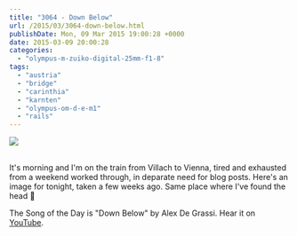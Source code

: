 ```yaml
---
title: "3064 - Down Below"
url: /2015/03/3064-down-below.html
publishDate: Mon, 09 Mar 2015 19:00:28 +0000
date: 2015-03-09 20:00:28
categories: 
  - "olympus-m-zuiko-digital-25mm-f1-8"
tags: 
  - "austria"
  - "bridge"
  - "carinthia"
  - "karnten"
  - "olympus-om-d-e-m1"
  - "rails"
---
```

<div class="container">
<div class="center"><a target="_blank" href="https://d25zfm9zpd7gm5.cloudfront.net/1200x1200/2015/20150221_123909_lr.jpg"><img src="https://d25zfm9zpd7gm5.cloudfront.net/0600x0600/2015/20150221_123909_lr.jpg" /></a></div>
</div>
<br />

It's morning and I'm on the train from Villach to Vienna, tired and exhausted from a weekend worked through, in deparate need for blog posts. Here's an image for tonight, taken a few weeks ago. Same place where I've found the head 🙂

The Song of the Day is "Down Below" by Alex De Grassi. Hear it on <a href="https://www.youtube.com/watch?v=UGQ1MbmIoqk" target="_blank">YouTube</a>.

